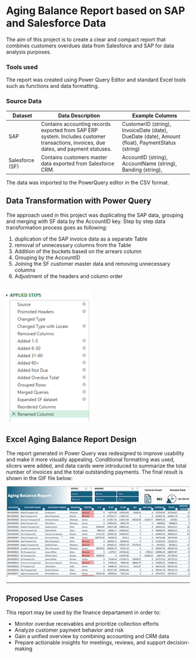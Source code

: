 # Aging Balance Report based on SAP and Salesforce Data
The aim of this project is to create a clear and compact report that combines customers overdues data from Salesforce and SAP for data analysis purposes.
### Tools used
The report was created using Power Query Editor and standard Excel tools such as functions and data formatting.
### Source Data 

| Dataset     | Data Description                                                   | Example Columns                              |
|----------------|---------------------------------------------------------------------|---------------------------------------------------|
| SAP            | Contains accounting records exported from SAP ERP system. Includes customer transactions, invoices, due dates, and payment statuses. | CustomerID (string), InvoiceDate (date), DueDate (date), Amount (float), PaymentStatus (string) |
| Salesforce (SF)| Contains customers master data exported from Salesforce CRM. | AccountID (string), AccountName (string), Banding (string),         |

The data was imported to the PowerQuery editor in the CSV format.
## Data Transformation with Power Query
The approach used in this project was duplicating the SAP data, grouping and merging with SF data by the AccountID key. Step by step data transformation process goes as following:

1. duplication of the SAP invoice data as a separate Table
2. removal of unnecessary columns from the Table
3. Addition of the buckets based on the arrears column
4. Grouping by the AccountID
5. Joining the SF  customer master data and removing unnecessary columns
6. Adjustment of the headers and column order

![](PowerQuerySS.png)
---
## Excel Aging Balance Report Design
The report generated in Power Query was redesigned to improve usability and make it more visually appealing. Conditional formatting was used, slicers were added, and data cards were introduced to summarize the total number of invoices and the total outstanding payments. The final result is shown in the GIF file below:

![](ABReport.gif)

---
## Proposed Use Cases
This report may be used by the finance departament in order to:

- Monitor overdue receivables and prioritize collection efforts
- Analyze customer payment behavior and risk
- Gain a unified overview by combining accounting and CRM data
- Prepare actionable insights for meetings, reviews, and  support decision-making
